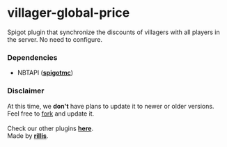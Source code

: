 # villager-global-price

Spigot plugin that synchronize the discounts of villagers with all players in the server. No need to configure.

### Dependencies
- NBTAPI ([**spigotmc**](https://www.spigotmc.org/resources/nbt-api.7939/))

### Disclaimer
At this time, we **don't** have plans to update it to newer or older versions. Feel free to [fork](https://github.com/rlsmine/villager-global-price/fork) and update it.
<br>
<br>
Check our other plugins [**here**](https://github.com/orgs/rlsmine/repositories).<bR>
Made by [**rillis**](https://github.com/rillis).

